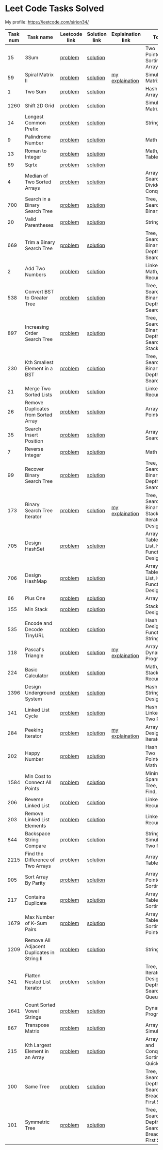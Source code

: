 # Leet Code Tasks Solved

My profile:
https://leetcode.com/sirion34/

| Task num   | Task name                                               | Leetcode link                                                                                     | Solution link                                                                                                        | Explaination link                                                                                                                                    | Topics                                                                   | Difficulty   |
|----------  |-------------------------------------------------------  |-------------------------------------------------------------------------------------------------  |--------------------------------------------------------------------------------------------------------------------  |----------------------------------------------------------------------------------------------------------------------------------------------------  |------------------------------------------------------------------------  |------------  |
| 15         | 3Sum                                                    | [problem](https://leetcode.com/problems/3sum/)                                                    | [solution](https://github.com/sirion34/leetcode/blob/main/medium/3sum.ipynb)                                         |                                                                                                                                                      | Two Pointers, Sorting, Array                                             | Medium       |
| 59         | Spiral Matrix II                                        | [problem](https://leetcode.com/problems/spiral-matrix-ii)                                         | [solution](https://github.com/sirion34/leetcode/blob/main/medium/spiral_matrix_ii.ipynb)                             |[my explaination](https://leetcode.com/problems/spiral-matrix-ii/discuss/1943470/Python-Daily-LeetCoding-Challenge-April-Day-13-(spiral-matrix-ii))   | Simulation, Matrix, Array                                                | Medium       |
| 1          | Two Sum                                                 | [problem](https://leetcode.com/problems/two-sum/)                                                 | [solution](https://github.com/sirion34/leetcode/blob/main/easy/Two_Sum.ipynb)                                        |                                                                                                                                                      | Hash Table, Array                                                        | Easy         |
| 1260       | Shift 2D Grid                                           | [problem](https://leetcode.com/problems/shift-2d-grid/)                                           | [solution](https://github.com/sirion34/leetcode/blob/main/easy/1260_Shift_2D_Grid.ipynb)                             |                                                                                                                                                      | Simulation, Matrix, Array                                                | Easy         |
| 14         | Longest Common Prefix                                   | [problem](https://leetcode.com/problems/longest-common-prefix/)                                   | [solution](https://github.com/sirion34/leetcode/blob/main/easy/longest_common_prefix.ipynb)                          |                                                                                                                                                      | String                                                                   | Easy         |
| 9          | Palindrome Number                                       | [problem](https://leetcode.com/problems/palindrome-number/)                                       | [solution](https://github.com/sirion34/leetcode/blob/main/easy/palindrome_number.ipynb)                              |                                                                                                                                                      | Math                                                                     | Easy         |
| 13         | Roman to Integer                                        | [problem](https://leetcode.com/problems/roman-to-integer/)                                        | [solution](https://github.com/sirion34/leetcode/blob/main/easy/roman_to_integer.ipynb)                               |                                                                                                                                                      | Math, Hash Table, Array                                                  | Easy         |
| 69         | Sqrtx                                                   | [problem](https://leetcode.com/problems/sqrtx/)                                                   | [solution](https://github.com/sirion34/leetcode/blob/main/easy/sqrtx.ipynb)                                          |                                                                                                                                                      |                                                                          | Easy         |
| 4          | Median of Two Sorted Arrays                             | [problem](https://leetcode.com/problems/median-of-two-sorted-arrays/)                             | [solution](https://github.com/sirion34/leetcode/blob/main/Hard/Median_of_Two_Sorted_Arrays.ipynb)                    |                                                                                                                                                      | Array, Binary Search, Divide and Conquer                                 | Hard         |
| 700        | Search in a Binary Search Tree                          | [problem](https://leetcode.com/problems/search-in-a-binary-search-tree/)                          | [solution](https://github.com/sirion34/leetcode/blob/main/easy/Search_in_a_Binary_Search_Tree.ipynb)                 |                                                                                                                                                      | Tree, Binary Search, Binary Tree                                         | Easy         |
| 20         | Valid Parentheses                                       | [problem](https://leetcode.com/problems/valid-parentheses/)                                       | [solution](https://github.com/sirion34/leetcode/blob/main/easy/Valid_Parentheses.ipynb)                              |                                                                                                                                                      | String, Stack                                                            | Easy         |
| 669        | Trim a Binary Search Tree                               | [problem](https://leetcode.com/problems/trim-a-binary-search-tree/)                               | [solution](https://github.com/sirion34/leetcode/blob/main/medium/Trim_a_Binary_Search_Tree.ipynb)                    |                                                                                                                                                      | Tree, Binary Search, Binary Tree, Depth-First Search                     | Medium       |
| 2          | Add Two Numbers                                         | [problem](https://leetcode.com/problems/add-two-numbers/)                                         | [solution](https://github.com/sirion34/leetcode/blob/main/medium/Add_Two_Numbers.ipynb)                              |                                                                                                                                                      | Linked List, Math, Recursion                                             | Medium       |
| 538        | Convert BST to Greater Tree                             | [problem](https://leetcode.com/problems/convert-bst-to-greater-tree/)                             | [solution](https://github.com/sirion34/leetcode/blob/main/medium/Convert_BST_to_Greater_Tree.ipynb)                  |                                                                                                                                                      | Tree, Binary Search, Binary Tree, Depth-First Search                     | Medium       |
| 897        | Increasing Order Search Tree                            | [problem](https://leetcode.com/problems/increasing-order-search-tree/)                            | [solution](https://github.com/sirion34/leetcode/blob/main/easy/Increasing_Order_Search_Tree.ipynb)                   |                                                                                                                                                      | Tree, Binary Search, Binary Tree, Depth-First Search, Stack              | Easy         |
| 230        | Kth Smallest Element in a BST                           | [problem](https://leetcode.com/problems/kth-smallest-element-in-a-bst/)                           | [solution](https://github.com/sirion34/leetcode/blob/main/medium/Kth_Smallest_Element_in_a_BST.ipynb)                |                                                                                                                                                      | Tree, Binary Search, Binary Tree, Depth-First Search                     | Medium       |
| 21         | Merge Two Sorted Lists                                  | [problem](https://leetcode.com/problems/merge-two-sorted-lists/)                                  | [solution](https://github.com/sirion34/leetcode/blob/main/easy/Merge_Two_Sorted_Lists.ipynb)                         |                                                                                                                                                      | Linked List, Recursion                                                   | Easy         |
| 26         | Remove Duplicates from Sorted Array                     | [problem](https://leetcode.com/problems/remove-duplicates-from-sorted-array/)                     | [solution](https://github.com/sirion34/leetcode/blob/main/easy/Remove_Duplicates_from_Sorted_Array.ipynb)            |                                                                                                                                                      | Array, Two Pointers                                                      | Easy         |
| 35         | Search Insert Position                                  | [problem](https://leetcode.com/problems/search-insert-position/)                                  | [solution](https://github.com/sirion34/leetcode/blob/main/easy/Search_Insert_Position.ipynb)                         |                                                                                                                                                      | Array, Binary Search                                                     | Easy         |
| 7          | Reverse Integer                                         | [problem](https://leetcode.com/problems/reverse-integer/)                                         | [solution](https://github.com/sirion34/leetcode/blob/main/medium/Reverse_Integer.ipynb)                              |                                                                                                                                                      | Math                                                                     | Medium       |  
| 99         | Recover Binary Search Tree                              | [problem](https://leetcode.com/problems/recover-binary-search-tree/)                              | [solution](https://github.com/sirion34/leetcode/blob/main/medium/Recover_Binary_Search_Tree.ipynb)                   |                                                                                                                                                      | Tree, Binary Search, Binary Tree, Depth-First Search                     | Medium       |
| 173        | Binary Search Tree Iterator                             | [problem](https://leetcode.com/problems/binary-search-tree-iterator/)                             | [solution](https://github.com/sirion34/leetcode/blob/main/medium/Binary_Search_Tree_Iterator.ipynb)                  | [my explaination](https://leetcode.com/problems/binary-search-tree-iterator/discuss/1966981/Easy-solution-python)                                    | Tree, Binary Search, Binary Tree, Stack, Iterator, Design                | Medium       |
| 705        | Design HashSet                                          | [problem](https://leetcode.com/problems/design-hashset/)                                          | [solution](https://github.com/sirion34/leetcode/blob/main/easy/Design_HashSet.ipynb)                                 |                                                                                                                                                      | Array, Hash Table, Linked List, Hash Function, Design                    | Easy         |
| 706        | Design HashMap                                          | [problem](https://leetcode.com/problems/design-hashmap/)                                          | [solution](https://github.com/sirion34/leetcode/blob/main/easy/Design_HashMap.ipynb)                                 |                                                                                                                                                      | Array, Hash Table, Linked List, Hash Function, Design                    | Easy         |
| 66         | Plus One                                                | [problem](https://leetcode.com/problems/plus-one/)                                                | [solution](https://github.com/sirion34/leetcode/blob/main/easy/Plus_One.ipynb)                                       |                                                                                                                                                      | Array, Math                                                              | Easy         |
| 155        | Min Stack                                               | [problem](https://leetcode.com/problems/min-stack/)                                               | [solution](https://github.com/sirion34/leetcode/blob/main/easy/Min_Stack.ipynb)                                      |                                                                                                                                                      | Stack, Design                                                            | Easy         |
| 535        | Encode and Decode TinyURL                               | [problem](https://leetcode.com/problems/encode-and-decode-tinyurl/)                               | [solution](https://github.com/sirion34/leetcode/blob/main/medium/Encode_and_Decode_TinyURL.ipynb)                    |                                                                                                                                                      | Hash Table, Design, Hash Function, String                                | Medium       |
| 118        | Pascal's Triangle                                       | [problem](https://leetcode.com/problems/pascals-triangle/)                                        | [solution](https://github.com/sirion34/leetcode/blob/main/easy/Pascal's_Triangle.ipynb)                              | [my explaination](https://leetcode.com/problems/pascals-triangle/discuss/1976268/Simple-solution-without-using-Binomial-coefficient-(PYTHON))        | Array, Dynamic Programming                                               | Easy         |
| 224        | Basic Calculator                                        | [problem](https://leetcode.com/problems/basic-calculator/)                                        | [solution](https://github.com/sirion34/leetcode/blob/main/Hard/Basic_Calculator.ipynb)                               |                                                                                                                                                      | Math, String, Stack, Recursion                                           | Hard         |
| 1396       | Design Underground System                               | [problem](https://leetcode.com/problems/design-underground-system/)                               | [solution](https://github.com/sirion34/leetcode/blob/main/medium/Design_Underground_System.ipynb)                    |                                                                                                                                                      | Hash Table, String, Design                                               | Medium       |
| 141        | Linked List Cycle                                       | [problem](https://leetcode.com/problems/linked-list-cycle/)                                       | [solution](https://github.com/sirion34/leetcode/blob/main/easy/Linked_List_Cycle.ipynb)                              |                                                                                                                                                      | Hash Table, Linked List, Two Pointers                                    | Easy         |
| 284        | Peeking Iterator                                        | [problem](https://leetcode.com/problems/peeking-iterator/)                                        | [solution](https://github.com/sirion34/leetcode/blob/main/medium/Peeking_Iterator.ipynb)                             | [my explaination](https://leetcode.com/problems/peeking-iterator/discuss/1980941/Simple-Solution-%2B-explanation-(PYTHON))                           | Array, Design, Iterator                                                  | Medium       |
| 202        | Happy Number                                            | [problem](https://leetcode.com/problems/happy-number/)                                            | [solution](https://github.com/sirion34/leetcode/blob/main/easy/Happy_Number.ipynb)                                   |                                                                                                                                                      | Hash Table, Two Pointers, Math                                           | Easy         |
| 1584       | Min Cost to Connect All Points                          | [problem](https://leetcode.com/problems/min-cost-to-connect-all-points/)                          | [solution](https://github.com/sirion34/leetcode/blob/main/medium/Min_Cost_to_Connect_All_Points.ipynb)               |                                                                                                                                                      | Minimum Spanning Tree, Union Find, Array                                 | Medium       |
| 206        | Reverse Linked List                                     | [problem](https://leetcode.com/problems/reverse-linked-list/)                                     | [solution](https://github.com/sirion34/leetcode/blob/main/easy/Reverse_Linked_List.ipynb)                            |                                                                                                                                                      | Linked List, Recursion                                                   | Easy         |
| 203        | Remove Linked List Elements                             | [problem](https://leetcode.com/problems/remove-linked-list-elements/)                             | [solution](https://github.com/sirion34/leetcode/blob/main/easy/Remove_Linked_List_Elements.ipynb)                    |                                                                                                                                                      | Linked List, Recursion                                                   | Easy         |
| 844        | Backspace String Compare                                | [problem](https://leetcode.com/problems/backspace-string-compare/)                                | [solution](https://github.com/sirion34/leetcode/blob/main/easy/Backspace_String_Compare.ipynb)                       |                                                                                                                                                      | String, Stack, Simulation, Two Pointers                                  | Easy         |
| 2215       | Find the Difference of Two Arrays                       | [problem](https://leetcode.com/problems/find-the-difference-of-two-arrays/)                       | [solution](https://github.com/sirion34/leetcode/blob/main/easy/Find_the_Difference_of_Two_Arrays.ipynb)              |                                                                                                                                                      | Array, Hash Table                                                        | Easy         |
| 905        | Sort Array By Parity                                    | [problem](https://leetcode.com/problems/sort-array-by-parity/)                                    | [solution](https://github.com/sirion34/leetcode/blob/main/easy/Sort_Array_By_Parity.ipynb)                           |                                                                                                                                                      | Array, Two Pointers, Sorting                                             | Easy         |
| 217        | Contains Duplicate                                      | [problem](https://leetcode.com/problems/contains-duplicate/)                                      | [solution](https://github.com/sirion34/leetcode/blob/main/easy/Contains_Duplicate.ipynb)                             |                                                                                                                                                      | Array, Hash Table, Sorting                                               | Easy         |
| 1679       | Max Number of K-Sum Pairs                               | [problem](https://leetcode.com/problems/max-number-of-k-sum-pairs/)                               | [solution](https://github.com/sirion34/leetcode/blob/main/medium/Max_Number_of_K_Sum_Pairs.ipynb)                    |                                                                                                                                                      | Array, Hash Table, Sorting, Two Pointers                                 | Medium       |
| 1209       | Remove All Adjacent Duplicates in String II             | [problem](https://leetcode.com/problems/remove-all-adjacent-duplicates-in-string-ii/)             | [solution](https://github.com/sirion34/leetcode/blob/main/medium/Remove_All_Adjacent_Duplicates_in_String_II.ipynb)  |                                                                                                                                                      | String, Stack                                                            | Medium       |
| 341        | Flatten Nested List Iterator                            | [problem](https://leetcode.com/problems/flatten-nested-list-iterator/)                            | [solution](https://github.com/sirion34/leetcode/blob/main/medium/Flatten_Nested_List_Iterator.ipynb)                 |                                                                                                                                                      | Tree, Stack, Iterator, Design, Depth-First Search, Queue                 | Medium       |
| 1641       | Count Sorted Vowel Strings                              | [problem](https://leetcode.com/problems/count-sorted-vowel-strings/)                              | [solution](https://github.com/sirion34/leetcode/blob/main/medium/Count_Sorted_Vowel_Strings.ipynb)                   |                                                                                                                                                      | Dynamic Programming                                                      | Medium       |
| 867        | Transpose Matrix                                        | [problem](https://leetcode.com/problems/transpose-matrix/)                                        | [solution](https://github.com/sirion34/leetcode/blob/main/easy/Transpose_Matrix.ipynb)                               |                                                                                                                                                      | Array, Matrix, Simulation                                                | Easy         |
| 215        | Kth Largest Element in an Array                         | [problem](https://leetcode.com/problems/kth-largest-element-in-an-array/)                         | [solution](https://github.com/sirion34/leetcode/blob/main/medium/Kth_Largest_Element_in_an_Array.ipynb)              |                                                                                                                                                      | Array, Divide and Conquer, Sorting, Quickselect                          | Medium       |
| 100        | Same Tree                                               | [problem](https://leetcode.com/problems/same-tree/)                                               | [solution](https://github.com/sirion34/leetcode/blob/main/easy/Same_Tree.ipynb)                                      |                                                                                                                                                      | Tree, Binary Search, Depth-First Search, Breadth-First Search            | Easy         |
| 101        | Symmetric Tree                                          | [problem](https://leetcode.com/problems/symmetric-tree/)                                          | [solution](https://github.com/sirion34/leetcode/blob/main/easy/Symmetric_Tree.ipynb)                                 |                                                                                                                                                      | Tree, Binary Search, Depth-First Search, Breadth-First Search            | Easy         |
